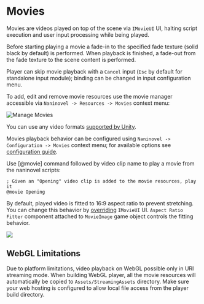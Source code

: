 ﻿# Movies

Movies are videos played on top of the scene via `IMovieUI` UI, halting script execution and user input processing while being played. 

Before starting playing a movie a fade-in to the specified fade texture (solid black by default) is performed. When playback is finished, a fade-out from the fade texture to the scene content is performed. 

Player can skip movie playback with a `Cancel` input (`Esc` by default for standalone input module); binding can be changed in input configuration menu.

To add, edit and remove movie resources use the movie manager accessible via `Naninovel -> Resources -> Movies` context menu:

![Manage Movies](https://i.gyazo.com/aace59f30f42245fc3ba714d10815d46.png)

You can use any video formats [supported by Unity](https://docs.unity3d.com/Manual/VideoSources-FileCompatibility).

Movies playback behavior can be configured using `Naninovel -> Configuration -> Movies` context menu; for available options see [configuration guide](/guide/configuration.md#movies).

Use [@movie] command followed by video clip name to play a movie from the naninovel scripts:

```nani
; Given an "Opening" video clip is added to the movie resources, play it
@movie Opening
```

By default, played video is fitted to 16:9 aspect ratio to prevent stretching. You can change this behavior by [overriding](/guide/user-interface.html#ui-customization) `IMovieUI` UI. `Aspect Ratio Fitter` component attached to `MovieImage` game object controls the fitting behavior.

![](https://i.gyazo.com/38e8b1fc220d5fedd50f62ab855b2e92.png)

## WebGL Limitations

Due to platform limitations, video playback on WebGL possible only in URI streaming mode. When building WebGL player, all the movie resources will automatically be copied to `Assets/StreamingAssets` directory. Make sure your web hosting is configured to allow local file access from the player build directory.
